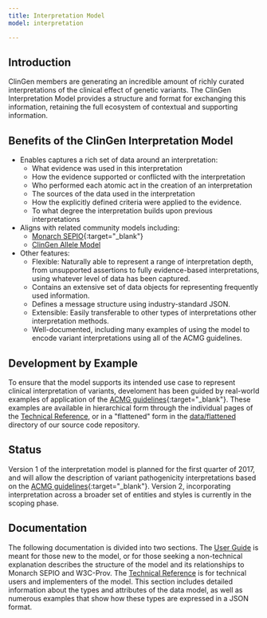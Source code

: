 ```yaml
---
title: Interpretation Model
model: interpretation

---
```


Introduction
------------

ClinGen members are generating an incredible amount of richly curated interpretations of the clinical effect of genetic variants.   The ClinGen Interpretation Model provides a structure and format for exchanging this information, retaining the full ecosystem of contextual and supporting information.

Benefits of the ClinGen Interpretation Model
--------------------------------------------

* Enables captures a rich set of data around an interpretation:
    * What evidence was used in this interpretation
    * How the evidence supported or conflicted with the interpretation
    * Who performed each atomic act in the creation of an interpretation
    * The sources of the data used in the interpretation
    * How the explicitly defined criteria were applied to the evidence.
    * To what degree the interpretation builds upon previous interpretations
* Aligns with related community models including:
    * [Monarch SEPIO](https://github.com/monarch-initiative/SEPIO-ontology/wiki){:target="_blank"}
    * [ClinGen Allele Model](http://datamodel.clinicalgenome.org/allele/master/index.html)
* Other features:
    * Flexible: Naturally able to represent a range of interpretation depth, from unsupported assertions to fully evidence-based interpretations, using whatever level of data has been captured.
    * Contains an extensive set of data objects for representing frequently used information.
    * Defines a message structure using industry-standard JSON.
    * Extensible: Easily transferable to other types of interpretations other interpretation methods.
    * Well-documented, including many examples of using the model to encode variant interpretations using all of the ACMG guidelines.

Development by Example
----------------------

To ensure that the model supports its intended use case to represent clinical interpretation of
variants, develoment has been guided by real-world examples of application of the [ACMG guidelines](http://www.nature.com/gim/journal/v17/n5/full/gim201530a.html){:target="_blank"}. These examples are available in hierarchical form through the individual pages of the [Technical Reference](tech/), or in a "flattened" form in the [data/flattened](https://github.com/clingen-data-model/clingen-interpretation/tree/master/data/flattened) directory of our source code repository.

Status
------

Version 1 of the interpretation model is planned for the first quarter of 2017, and will allow the description of variant pathogenicity interpretations based on the [ACMG guidelines](http://www.nature.com/gim/journal/v17/n5/full/gim201530a.html){:target="_blank"}.   Version 2, incorporating interpretation across a broader set of entities and styles is currently in the scoping phase.

Documentation
-------------

The following documentation is divided into two sections.  The [User Guide](user/) is meant for those new to the model, or for those seeking a non-technical explanation describes the structure of the model and its relationships to Monarch SEPIO and W3C-Prov.  The [Technical Reference](tech/) is for technical users and implementers of the model.  This section includes detailed information about the types and attributes of the data model, as well as numerous examples that show how these types are expressed in a JSON format.
